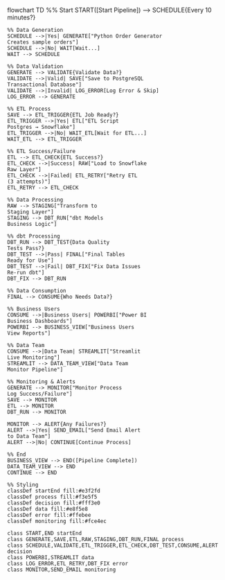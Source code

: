 flowchart TD
    %% Start
    START([Start Pipeline]) --> SCHEDULE{Every 10 minutes?}
    
    %% Data Generation
    SCHEDULE -->|Yes| GENERATE["Python Order Generator
    Creates sample orders"]
    SCHEDULE -->|No| WAIT[Wait...]
    WAIT --> SCHEDULE
    
    %% Data Validation
    GENERATE --> VALIDATE{Validate Data?}
    VALIDATE -->|Valid| SAVE["Save to PostgreSQL
    Transactional Database"]
    VALIDATE -->|Invalid| LOG_ERROR[Log Error & Skip]
    LOG_ERROR --> GENERATE
    
    %% ETL Process
    SAVE --> ETL_TRIGGER{ETL Job Ready?}
    ETL_TRIGGER -->|Yes| ETL["ETL Script
    Postgres → Snowflake"]
    ETL_TRIGGER -->|No| WAIT_ETL[Wait for ETL...]
    WAIT_ETL --> ETL_TRIGGER
    
    %% ETL Success/Failure
    ETL --> ETL_CHECK{ETL Success?}
    ETL_CHECK -->|Success| RAW["Load to Snowflake
    Raw Layer"]
    ETL_CHECK -->|Failed| ETL_RETRY["Retry ETL
    (3 attempts)"]
    ETL_RETRY --> ETL_CHECK
    
    %% Data Processing
    RAW --> STAGING["Transform to
    Staging Layer"]
    STAGING --> DBT_RUN["dbt Models
    Business Logic"]
    
    %% dbt Processing
    DBT_RUN --> DBT_TEST{Data Quality
    Tests Pass?}
    DBT_TEST -->|Pass| FINAL["Final Tables
    Ready for Use"]
    DBT_TEST -->|Fail| DBT_FIX["Fix Data Issues
    Re-run dbt"]
    DBT_FIX --> DBT_RUN
    
    %% Data Consumption
    FINAL --> CONSUME{Who Needs Data?}
    
    %% Business Users
    CONSUME -->|Business Users| POWERBI["Power BI
    Business Dashboards"]
    POWERBI --> BUSINESS_VIEW["Business Users
    View Reports"]
    
    %% Data Team
    CONSUME -->|Data Team| STREAMLIT["Streamlit
    Live Monitoring"]
    STREAMLIT --> DATA_TEAM_VIEW["Data Team
    Monitor Pipeline"]
    
    %% Monitoring & Alerts
    GENERATE --> MONITOR["Monitor Process
    Log Success/Failure"]
    SAVE --> MONITOR
    ETL --> MONITOR
    DBT_RUN --> MONITOR
    
    MONITOR --> ALERT{Any Failures?}
    ALERT -->|Yes| SEND_EMAIL["Send Email Alert
    to Data Team"]
    ALERT -->|No| CONTINUE[Continue Process]
    
    %% End
    BUSINESS_VIEW --> END([Pipeline Complete])
    DATA_TEAM_VIEW --> END
    CONTINUE --> END
    
    %% Styling
    classDef startEnd fill:#e3f2fd
    classDef process fill:#f3e5f5
    classDef decision fill:#fff3e0
    classDef data fill:#e8f5e8
    classDef error fill:#ffebee
    classDef monitoring fill:#fce4ec
    
    class START,END startEnd
    class GENERATE,SAVE,ETL,RAW,STAGING,DBT_RUN,FINAL process
    class SCHEDULE,VALIDATE,ETL_TRIGGER,ETL_CHECK,DBT_TEST,CONSUME,ALERT decision
    class POWERBI,STREAMLIT data
    class LOG_ERROR,ETL_RETRY,DBT_FIX error
    class MONITOR,SEND_EMAIL monitoring 